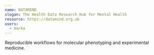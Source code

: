 ```yaml
---
name: DATAMIND
slogan: The Health Data Research Hub for Mental Health
resource: https://datamind.org.uk
users: 
  - marka
---
```


Reproducible workflows for molecular phenotyping and experimental medicine.